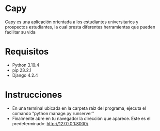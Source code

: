 # Capy
Capy es una aplicación orientada a los estudiantes universitarios y prospectos estudiantes, la cual presta diferentes herramientas que pueden facilitar su vida
# Requisitos
- Python 3.10.4
- pip 23.2.1
- Django 4.2.4
# Instrucciones
- En una terminal ubicada en la carpeta raiz del programa, ejecuta el comando "python manage.py runserver"
- Finalmente abre en tu navegador la dirección que aparece. Este es el predeterminado: http://127.0.0.1:8000/
